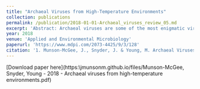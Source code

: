 ```yaml
---
title: "Archaeal Viruses from High-Temperature Environments"
collection: publications
permalink: /publication/2018-01-01-Archaeal_viruses_review_05.md
excerpt: 'Abstract: Archaeal viruses are some of the most enigmatic viruses known, due to the small number that have been characterized to date. The number of known archaeal viruses lags behind known bacteriophages by over an order of magnitude. Despite this, the high levels of genetic and morphological diversity that archaeal viruses display has attracted researchers for over 45 years. Extreme natural environments, such as acidic hot springs, are almost exclusively populated by Archaea and their viruses, making these attractive environments for the discovery and characterization of new viruses. The archaeal viruses from these environments have provided insights into archaeal biology, gene function, and viral evolution. This review focuses on advances from over four decades of archaeal virology, with a particular focus on archaeal viruses from high temperature environments, the existing challenges in understanding archaeal virus gene function, and approaches being taken to overcome these limitations.'
year: 2018
venue: 'Applied and Environmental Microbiology'
paperurl: 'https://www.mdpi.com/2073-4425/9/3/128'
citation: '1. Munson-McGee, J., Snyder, J. & Young, M. Archaeal Viruses from High-Temperature Environments. Genes (Basel). 9, 128 (2018) doi:10.3390/genes9030128.'
---
```


[Download paper here](https:\\jmunsonm.github.io/files/Munson-McGee, Snyder, Young - 2018 - Archaeal viruses from high-temperature environments.pdf)

